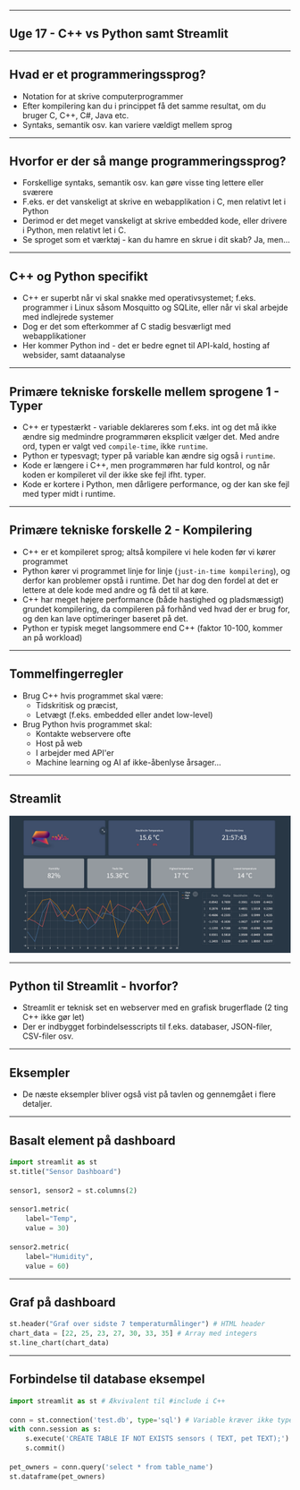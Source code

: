 
---

## Uge 17 - C++ vs Python samt Streamlit

---

## Hvad er et programmeringssprog?

* Notation for at skrive computerprogrammer
* Efter kompilering kan du i princippet få det samme resultat, om du bruger C, C++, C#, Java etc.
* Syntaks, semantik osv. kan variere vældigt mellem sprog

---

## Hvorfor er der så mange programmeringssprog?

* Forskellige syntaks, semantik osv. kan gøre visse ting lettere eller sværere
* F.eks. er det vanskeligt at skrive en webapplikation i C, men relativt let i Python
* Derimod er det meget vanskeligt at skrive embedded kode, eller drivere i Python, men relativt let i C.
* Se sproget som et værktøj - kan du hamre en skrue i dit skab? Ja, men...

---

## C++ og Python specifikt

* C++ er superbt når vi skal snakke med operativsystemet; f.eks. programmer i Linux såsom Mosquitto og SQLite, eller når vi skal arbejde med indlejrede systemer
* Dog er det som efterkommer af C stadig besværligt med webapplikationer
* Her kommer Python ind - det er bedre egnet til API-kald, hosting af websider, samt dataanalyse 

---

## Primære tekniske forskelle mellem sprogene 1 - Typer

* C++ er typestærkt - variable deklareres som f.eks. int og det må ikke ændre sig medmindre programmøren eksplicit vælger det. Med andre ord, typen er valgt ved `compile-time`, ikke `runtime`.
* Python er typesvagt; typer på variable kan ændre sig også i `runtime`.
* Kode er længere i C++, men programmøren har fuld kontrol, og når koden er kompileret vil der ikke ske fejl ifht. typer.
* Kode er kortere i Python, men dårligere performance, og der kan ske fejl med typer midt i runtime.

---

## Primære tekniske forskelle 2 - Kompilering

* C++ er et kompileret sprog; altså kompilere vi hele koden før vi kører programmet
* Python kører vi programmet linje for linje (`just-in-time kompilering`), og derfor kan problemer opstå i runtime. Det har dog den fordel at det er lettere at dele kode med andre og få det til at køre.
* C++ har meget højere performance (både hastighed og pladsmæssigt) grundet kompilering, da compileren på forhånd ved hvad der er brug for, og den kan lave optimeringer baseret på det.
* Python er typisk meget langsommere end C++ (faktor 10-100, kommer an på workload)

---

## Tommelfingerregler

* Brug C++ hvis programmet skal være:
    * Tidskritisk og præcist,
    * Letvægt (f.eks. embedded eller andet low-level)
* Brug Python hvis programmet skal:
    * Kontakte webservere ofte
    * Host på web
    * I arbejder med API'er 
    * Machine learning og AI af ikke-åbenlyse årsager...
---

## Streamlit

![](streamlit-dash.png)

---

## Python til Streamlit - hvorfor?

* Streamlit er teknisk set en webserver med en grafisk brugerflade (2 ting C++ ikke gør let)
* Der er indbygget forbindelsesscripts til f.eks. databaser, JSON-filer, CSV-filer osv.

---

## Eksempler

* De næste eksempler bliver også vist på tavlen og gennemgået i flere detaljer.

---

## Basalt element på dashboard

```Python
import streamlit as st 
st.title("Sensor Dashboard")

sensor1, sensor2 = st.columns(2)

sensor1.metric(
    label="Temp",
    value = 30)

sensor2.metric(
    label="Humidity",
    value = 60)
```

---

## Graf på dashboard 

```Python
st.header("Graf over sidste 7 temperaturmålinger") # HTML header
chart_data = [22, 25, 23, 27, 30, 33, 35] # Array med integers
st.line_chart(chart_data)
```

---

## Forbindelse til database eksempel

```Python
import streamlit as st # Ækvivalent til #include i C++

conn = st.connection('test.db', type='sql') # Variable kræver ikke typedeklaration
with conn.session as s:
    s.execute('CREATE TABLE IF NOT EXISTS sensors ( TEXT, pet TEXT);')
    s.commit()

pet_owners = conn.query('select * from table_name')
st.dataframe(pet_owners)
```
